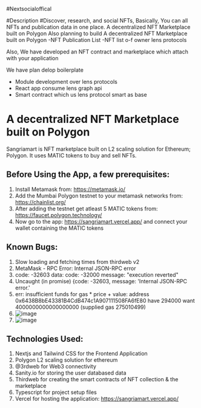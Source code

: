 #Nextsocialoffical

#Description
#Discover, research, and social NFTs, Basically, You can all NFTs and publication data in one place.
A decentralized NFT Marketplace built on Polygon
Also planning to build A decentralized NFT Marketplace built on Polygon
-NFT Publication List
-NFT list o-f owner lens protocols

Also, We have developed an NFT contract  and marketplace which attach with your application

We have plan delop boilerplate
 - Module development over lens protocols
 - React app consume lens graph api
 - Smart contract which us lens protocol smart as base 

# A decentralized NFT Marketplace built on Polygon

Sangriamart is NFT marketplace built on L2 scaling solution for Ethereum; Polygon. It uses MATIC tokens to buy and sell NFTs.

## Before Using the App, a few prerequisites:
1. Install Metamask from: https://metamask.io/
2. Add the Mumbai Polygon testnet to your metamask networks from: https://chainlist.org/ 
3. After adding the testnet get atleast 5 MATIC tokens from: https://faucet.polygon.technology/
4. Now go to the app: https://sangriamart.vercel.app/ and connect your wallet containing the MATIC tokens

## Known Bugs:

1. Slow loading and fetching times from thirdweb v2
2. MetaMask - RPC Error: Internal JSON-RPC error
3. code: -32603 data: code: -32000 message: "execution reverted"
4. Uncaught (in promise) {code: -32603, message: 'Internal JSON-RPC error.'
5. err: insufficient funds for gas * price + value: address 0x6438B8bE43381B4CdB474c1A907111508FA6fE80 have 294000 want 4000000000000000000 (supplied gas 275010499)
6. ![image](https://user-images.githubusercontent.com/78269625/159857887-70cc4cf4-d9bc-48f3-9233-ec0eb4bff40c.png)
7. ![image](https://user-images.githubusercontent.com/78269625/159857469-c8a6bc72-d0bf-4e37-a109-84db4a325218.png)


## Technologies Used:

1. Nextjs and Tailwind CSS for the Frontend Application
2. Polygon L2 scaling solution for ethereum
3. @3rdweb for Web3 connectivity
4. Sanity.io for storing the user databased data
5. Thirdweb for creating the smart contracts of NFT collection & the marketplace
6. Typescript for project setup files
7. Vercel for hosting the application: https://sangriamart.vercel.app/
